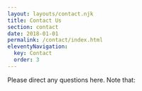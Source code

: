 ```yaml
---
layout: layouts/contact.njk
title: Contact Us
section: contact
date: 2018-01-01
permalink: /contact/index.html
eleventyNavigation:
  key: Contact
  order: 3
---
```


Please direct any questions here. Note that: 
